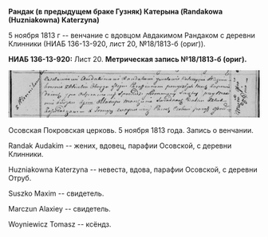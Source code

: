 **Рандак (в предыдущем браке Гузняк) Катерына (Randakowa (Huzniakowna)
Katerzyna)**

5 ноября 1813 г -- венчание с вдовцом Авдакимом Рандаком с деревни
Клинники (НИАБ 136-13-920, лист 20, №18/1813-б (ориг)).

**НИАБ 136-13-920:** Лист 20. **Метрическая запись №18/1813-б (ориг).**

![](./media/f6e62ebfca9db6490997713cec641d653672a1eb.png)

Осовская Покровская церковь. 5 ноября 1813 года. Запись о венчании.

Randak Audakim -- жених, вдовец, парафии Осовской, с деревни Клинники.

Huzniakowna Katerzyna -- невеста, вдова, парафии Осовской, с деревни
Отруб.

Suszko Maxim -- свидетель.

Marczun Alaxiey -- свидетель.

Woyniewicz Tomasz -- ксёндз.
